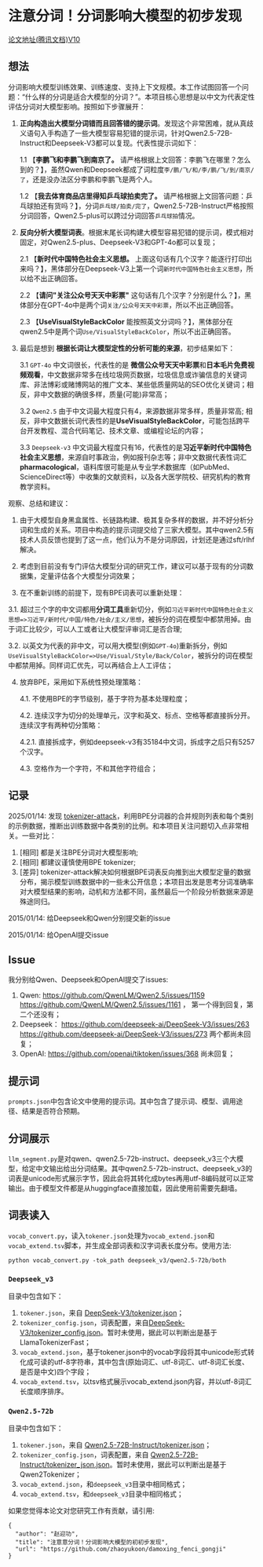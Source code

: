 # 注意分词！分词影响大模型的初步发现

[论文地址(腾讯文档)V10](https://docs.qq.com/pdf/DT095ZktteVVJTE5K)

## 想法

分词影响大模型训练效果、训练速度、支持上下文规模。本工作试图回答一个问题：“什么样的分词是适合大模型的分词？”。本项目核心思想是以中文为代表定性评估分词对大模型影响。按照如下步骤展开：

1. **正向构造出大模型分词错而且回答错的提示词**。发现这个非常困难，就从真歧义语句入手构造了一些大模型容易犯错的提示词，针对Qwen2.5-72B-Instruct和Deepseek-V3都可以复现。代表性提示词如下：
   
   1.1 【**李鹏飞和李鹏飞到南京了。** 请严格根据上文回答：李鹏飞在哪里？怎么到的？】，虽然Qwen和Deepseek都成了词粒度`李/鹏/飞/和/李/鹏/飞/到/南京/了`，还是没办法区分李鹏和李鹏飞是两个人。

   1.2 【**我去体育商品店里得知乒乓球拍卖完了。** 请严格根据上文回答问题：乒乓球拍还有货吗？】，分词`乒乓球/拍卖/完了`，Qwen2.5-72B-Instruct严格按照分词回答，Qwen2.5-plus可以跨过分词回答`乒乓球拍`情况。
   
3. **反向分析大模型词表**。根据末尾长词构建大模型容易犯错的提示词，模式相对固定，对Qwen2.5-plus、Deepseek-V3和GPT-4o都可以复现；
   
   2.1 【**新时代中国特色社会主义思想。** 上面这句话有几个汉字？能逐行打印出来吗？】，黑体部分在Deepseek-V3上第一个词`新时代中国特色社会主义思想`，所以给不出正确回答。
   
   2.2 【**请问\"关注公众号天天中彩票\"** 这句话有几个汉字？分别是什么？】，黑体部分在GPT-4o中是两个词`关注/公众号天天中彩票`，所以不出正确回答。
   
   2.3 【**UseVisualStyleBackColor** 能按照英文分词吗？】，黑体部分在qwen2.5中是两个词`Use/VisualStyleBackColor`，所以不出正确回答。
   
3. 最后是想到 **根据长词让大模型定性的分析可能的来源**，初步结果如下：
   
   3.1 `GPT-4o` 中文词很长，代表性的是 **微信公众号天天中彩票**和**日本毛片免费视频观看**，中文数据非常多在线垃圾网页数据，垃圾信息或诈骗信息的关键词库、非法博彩或赌博网站的推广文本、某些低质量网站的SEO优化关键词；相反，非中文数据的确很多样，质量(可能)非常高；
   
   3.2 `Qwen2.5` 由于中文词最大程度只有4，来源数据非常多样，质量非常高; 相反，非中文数据长词代表性的是**UseVisualStyleBackColor**，可能包括跨平台开发教程、混合代码笔记、技术文章、或编程论坛的内容；
   
   3.3 `Deepseek-v3` 中文词最大程度只有16，代表性的是**习近平新时代中国特色社会主义思想**，来源自时事政治，例如报刊杂志等；非中文数据代表性词汇**pharmacological**，语料库很可能是从专业学术数据库（如PubMed、ScienceDirect等）中收集的文献资料，以及各大医学院校、研究机构的教育教学资料。

观察、总结和建议：

1. 由于大模型自身黑盒属性、长链路构建、极其复杂多样的数据，并不好分析分词和生成的关系。项目中构造的提示词提交给了三家大模型。其中qwen2.5有技术人员反馈也提到了这一点，他们认为不是分词原因，计划还是通过sft/rlhf解决。
   
2. 考虑到目前没有专门评估大模型分词的研究工作，建议可以基于现有的分词数据集，定量评估各个大模型分词效果；

3. 在不重新训练的前提下，现有BPE词表可以重新处理：
  
  3.1. 超过三个字的中文词都用**分词工具**重新切分，例如`习近平新时代中国特色社会主义思想=>习近平/新时代/中国/特色/社会/主义/思想`，被拆分的词在模型中都禁用掉。由于词汇比较少，可以人工或者让大模型评审词汇是否合理;

  3.2. 以英文为代表的非中文，可以用大模型(例如`GPT-4o`)重新拆分，例如`UseVisualStyleBackColor=>Use/Visual/Style/Back/Color`，被拆分的词在模型中都禁用掉。同样词汇优先，可以再结合上人工评估；

4. 放弃BPE，采用如下系统性预处理策略：

   4.1. 不使用BPE的字节级别，基于字符为基本处理粒度；
   
   4.2. 连续汉字为切分的处理单元，汉字和英文、标点、空格等都直接拆分开。连续汉字有两种切分策略：

      4.2.1. 直接拆成字，例如deepseek-v3有35184中文词，拆成字之后只有5257个汉字。
   
   4.3. 空格作为一个字符，不和其他字符组合；

## 记录

2025/01/14: 发现 [tokenizer-attack](https://github.com/alisawuffles/tokenizer-attack)，利用BPE分词器的合并规则列表和每个类别的示例数据，推断出训练数据中各类别的比例。和本项目关注问题切入点非常相关。一些对比：
1. [相同] 都是关注BPE分词对大模型影响;
2. [相同] 都建议谨慎使用BPE tokenizer;
3. [差异] tokenizer-attack解决如何根据BPE词表反向推到出大模型定量的数据分布，揭示模型训练数据中的一些未公开信息；本项目出发是思考分词准确率对大模型结果的影响，动机和方法都不同，虽然最后一个阶段分析数据来源是殊途同归。

2015/01/14: 给Deepseek和Qwen分别提交新的issue

2015/01/14: 给OpenAI提交issue

## Issue

我分别给Qwen、Deepseek和OpenAI提交了issues:
1. Qwen: https://github.com/QwenLM/Qwen2.5/issues/1159 https://github.com/QwenLM/Qwen2.5/issues/1161 ， 第一个得到回复，第二个还没有；
2. Deepseek： https://github.com/deepseek-ai/DeepSeek-V3/issues/263  https://github.com/deepseek-ai/DeepSeek-V3/issues/273 两个都尚未回复；
3. OpenAI: https://github.com/openai/tiktoken/issues/368 尚未回复；

## 提示词
`prompts.json`中包含论文中使用的提示词。其中包含了提示词、模型、调用途径、结果是否符合预期。


## 分词展示

`llm_segment.py`是对qwen、qwen2.5-72b-instruct、deepseek_v3三个大模型，给定中文输出给出分词结果。其中qwen2.5-72b-instruct、deepseek_v3的词表是unicode形式展示字节，因此会将其转化成bytes再用utf-8编码就可以正常输出。由于模型文件都是从huggingface直接加载，因此使用前需要先翻墙。

## 词表读入

`vocab_convert.py`，读入`tokener.json`处理为`vocab_extend.json`和 `vocab_extend.tsv`脚本，并生成全部词表和汉字词表长度分布。使用方法:

`python vocab_convert.py -tok_path deepseek_v3/qwen2.5-72b/both`

### `Deepseek_v3`
目录中包含如下：
1. `tokener.json`，来自 [DeepSeek-V3/tokenizer.json](https://huggingface.co/deepseek-ai/DeepSeek-V3/blob/main/tokenizer.json)；
2. `tokenizer_config.json`，词表配置，来自[DeepSeek-V3/tokenizer_config.json](https://huggingface.co/deepseek-ai/DeepSeek-V3/blob/main/tokenizer_config.json)。暂时未使用，据此可以判断出是基于LlamaTokenizerFast；
3. `vocab_extend.json`，基于tokener.json中的vocab字段将其中unicode形式转化成可读的utf-8字符串，其中包含(原始词汇、utf-8词汇、utf-8词汇长度、是否是中文)四个字段；
4. `vocab_extend.tsv`，以tsv格式展示vocab_extend.json内容，并以utf-8词汇长度顺序排序。


### `Qwen2.5-72b`
目录中包含如下：
1. `tokener.json`，来自 [Qwen2.5-72B-Instruct/tokenizer.json](https://huggingface.co/Qwen/Qwen2.5-72B-Instruct/blob/main/tokenizer.json)；
2. `tokenizer_config.json`，词表配置，来自 [Qwen2.5-72B-Instruct/tokenizer_json.json](https://huggingface.co/Qwen/Qwen2.5-72B-Instruct/blob/main/tokenizer_json.json)。暂时未使用，据此可以判断出是基于Qwen2Tokenizer；
3. `vocab_extend.json`，和`deepseek_v3`目录中相同格式；
4. `vocab_extend.tsv`，和`deepseek_v3`目录中相同格式；

如果您觉得本论文对您研究工作有贡献，请引用:
```
{
  "author": "赵迎功",
  "title": "注意意分词！分词影响大模型的初初步发现",
  "url": "https://github.com/zhaoyukoon/damoxing_fenci_gongji"
}
```
